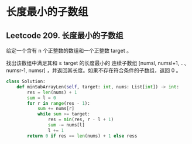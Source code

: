 # 长度最小的子数组


## Leetcode 209. 长度最小的子数组
给定一个含有 n 个正整数的数组和一个正整数 target 。

找出该数组中满足其和 ≥ target 的长度最小的 连续子数组 [numsl, numsl+1, ..., numsr-1, numsr] ，并返回其长度。如果不存在符合条件的子数组，返回 0 。

<!--more-->

```python
class Solution:
    def minSubArrayLen(self, target: int, nums: List[int]) -> int:
        res = len(nums) + 1
        sum = l = 0
        for r in range(res - 1):
            sum += nums[r]
            while sum >= target:
                res = min(res, r - l + 1)
                sum -= nums[l]
                l += 1
        return 0 if res == len(nums) + 1 else ress

```
